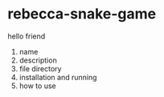 # rebecca-snake-game

hello friend
1. name
2. description
3. file directory
4. installation and running
5. how to use
